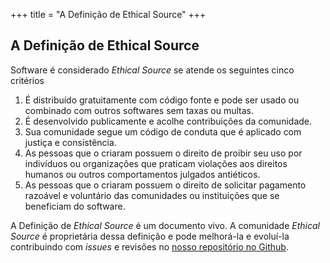 +++
title = "A Definição de Ethical Source"
+++

## A Definição de Ethical Source

Software é considerado _Ethical Source_ se atende os seguintes cinco critérios

1. É distribuído gratuitamente com código fonte e pode ser usado ou combinado com outros softwares sem taxas ou multas.
1. É desenvolvido publicamente e acolhe contribuições da comunidade.
1. Sua comunidade segue um código de conduta que é aplicado com justiça e consistência.
1. As pessoas que o criaram possuem o direito de proibir seu uso por indivíduos ou organizações que praticam violações aos direitos humanos ou outros comportamentos julgados antiéticos.
1. As pessoas que o criaram possuem o direito de solicitar pagamento razoável e voluntário das comunidades ou instituições que se beneficiam do software.

A Definição de _Ethical Source_ é um documento vivo. A comunidade _Ethical Source_ é proprietária dessa definição e pode melhorá-la e evoluí-la contribuindo com _issues_ e revisões no [nosso repositório no Github](https://github.com/ContributorCovenant/ethicalsource "Ethical Source Definition source code").
